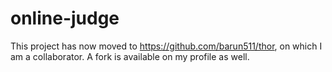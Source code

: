 # online-judge

This project has now moved to https://github.com/barun511/thor, on which I am a collaborator. A fork is available on my profile as well.
